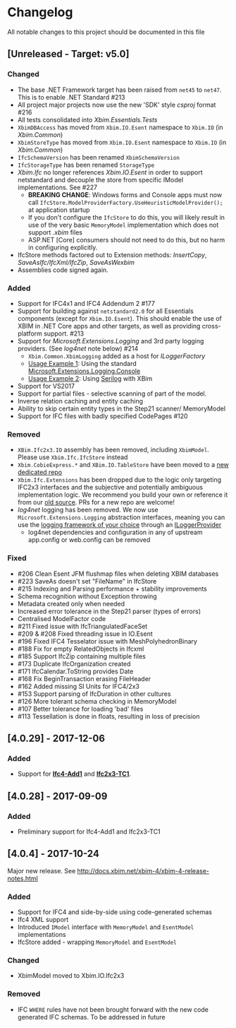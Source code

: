 # Changelog

All notable changes to this project should be documented in this file

## [Unreleased - Target: v5.0]

### Changed
- The base .NET Framework target has been raised from `net45` to `net47`. This is to enable .NET Standard #213
- All project major projects now use the new 'SDK' style *csproj* format #216
- All tests consolidated into *Xbim.Essentials.Tests*
- `XbimDBAccess` has moved from `Xbim.IO.Esent` namespace to `Xbim.IO` (in *Xbim.Common*)
- `XbimStoreType` has moved from `Xbim.IO.Esent` namespace to `Xbim.IO` (in *Xbim.Common*)
- `IfcSchemaVersion` has been renamed `XbimSchemaVersion`
- `IfcStorageType` has been renamed `StorageType`
- *Xbim.Ifc* no longer references *Xbim.IO.Esent* in order to support netstandard and decouple the store from specific IModel implementations. See #227
  - **BREAKING CHANGE**: Windows forms and Console apps must now call `IfcStore.ModelProviderFactory.UseHeuristicModelProvider();` at application startup
  - If you don't configure the `IfcStore` to do this, you will likely result in use of the very basic `MemoryModel` implementation which does not support *.xbim* files
  - ASP.NET [Core] consumers should not need to do this, but no harm in configuring explicitly.
- IfcStore methods factored out to Extension methods: *InsertCopy*, *SaveAsIfc/IfcXml/IfcZip*, *SaveAsWexbim*
- Assemblies code signed again.

### Added
- Support for IFC4x1 and IFC4 Addendum 2 #177
- Support for building against `netstandard2.0` for all Essentials components (except for `Xbim.IO.Esent`). This should enable the use of XBIM in .NET Core apps and other targets, as well as providing cross-platform support. #213
- Support for *Microsoft.Extensions.Logging* and 3rd party logging providers. (See *log4net* note below) #214
  - `Xbim.Common.XbimLogging` added as a host for *ILoggerFactory*
  - [Usage Example 1](https://github.com/xBimTeam/XbimExchange/blob/60f4d0489042fe46f7cccef515d633b861223bb2/Xbim.Exchange/Program.cs#L252): Using the standard [Microsoft.Extensions.Logging.Console](https://www.nuget.org/packages/Microsoft.Extensions.Logging.Console/)
  - [Usage Example 2]((https://github.com/xBimTeam/XbimWindowsUI/blob/5557cf841670aee7d4f8d902ca25e0a43004b491/XbimXplorer/XplorerMainWindow.xaml.cs#L116)): Using [Serilog](https://serilog.net/) with XBim
- Support for VS2017
- Support for partial files - selective scanning of part of the model.
- Inverse relation caching and entity caching
- Ability to skip certain entity types in the Step21 scanner/ MemoryModel
- Support for IFC files with badly specified CodePages #120

### Removed

- `XBim.Ifc2x3.IO` assembly has been removed, including `XbimModel`. Please use `Xbim.Ifc.IfcStore` instead
- `Xbim.CobieExpress.*` and `XBim.IO.TableStore` have been moved to a [new dedicated repo](https://github.com/xBimTeam/XbimCobieExpress)
- `Xbim.Ifc.Extensions` has been dropped due to the logic only targeting IFC2x3 interfaces and the subjective and potentially ambiguous implementation logic.
We recommend you build your own or reference it from our [old source](https://github.com/xBimTeam/XbimEssentials/tree/a3787e2c5da268543e480c6f5fe16279787c7449/Xbim.Ifc.Extensions).
PRs for a new repo are welcome!
- *log4net* logging has been removed. We now use `Microsoft.Extensions.Logging` abstraction interfaces, meaning you can use the 
[logging framework of your choice](https://github.com/aspnet/Extensions/blob/master/src/Logging/README.md) through an 
[ILoggerProvider](https://blog.stephencleary.com/2018/06/microsoft-extensions-logging-part-2-types.html#iloggerprovider)
  - log4net dependencies and configuration in any of upstream app.config or web.config can be removed

### Fixed

- #206 Clean Esent JFM flushmap files when deleting XBIM databases
- #223 SaveAs doesn't set "FileName" in IfcStore
- #215 Indexing and Parsing performance + stability improvements
- Schema recognition without Exception throwing
- Metadata created only when needed
- Increased error tolerance in the Step21 parser (types of errors)
- Centralised ModelFactor code
- #211 Fixed issue with IfcTriangulatedFaceSet
- #209 & #208 Fixed threading issue in IO.Esent
- #196 Fixed IFC4 Tesselator issue with MeshPolyhedronBinary
- #188 Fix for empty RelatedObjects in Ifcxml
- #185 Support IfcZip containing multiple files
- #173 Duplicate IfcOrganization created
- #171 IfcCalendar.ToString provides Date
- #168 Fix BeginTransaction erasing FileHeader
- #162 Added missing SI Units for IFC4/2x3
- #153 Support parsing of IfcDuration in other cultures
- #126 More tolerant schema checking in MemoryModel
- #107 Better tolerance for loading 'bad' files
- #113 Tessellation is done in floats, resulting in loss of precision

## [4.0.29] - 2017-12-06

### Added
- Support for [**Ifc4-Add1**](http://www.buildingsmart-tech.org/specifications/ifc-releases/ifc4-add1-release) and
[**Ifc2x3-TC1**](http://www.buildingsmart-tech.org/specifications/ifc-releases/ifc2x3-tc1-release/summary).

## [4.0.28] - 2017-09-09
### Added
- Preliminary support for Ifc4-Add1 and Ifc2x3-TC1

## [4.0.4] - 2017-10-24

Major new release. See http://docs.xbim.net/xbim-4/xbim-4-release-notes.html
### Added
- Support for IFC4 and side-by-side using code-generated schemas
- Ifc4 XML support
- Introduced `IModel` interface with `MemoryModel` and `EsentModel` implementations
- IfcStore added - wrapping `MemoryModel` and `EsentModel`

### Changed

- XbimModel moved to Xbim.IO.Ifc2x3

### Removed

- IFC `WHERE` rules have not been brought forward with the new code generated IFC schemas. To be addressed in future
